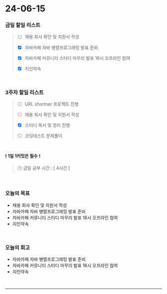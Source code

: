# 24-06-15
### 금일 할일 리스트
> - [ ]  채용 회사 확인 및 지원서 작성
>
> - [x]  자바카페 자바 병렬프로그래밍 발표 준비
>
> - [x]  자바카페 커뮤니티 스터디 마무리 발표 16시 오프라인 참여
>
> - [x]  지인약속

<br/>

### 3주차 할일 리스트  
> - [ ]  URL shortner 프로젝트 진행
>
> - [ ]  채용 회사 확인 및 지원서 작성
>
> - [x]  스터디 독서 및 정리 진행
>
> - [ ]  코딩테스트 문제풀이

<br/>

❗ **1일 1커밋은 필수** ❗
> 🕒 금일 공부 시간 : [ 4시간 ]

<br/>

### 오늘의 목표
- 채용 회사 확인 및 지원서 작성
- 자바카페 자바 병렬프로그래밍 발표 준비
- 자바카페 커뮤니티 스터디 마무리 발표 16시 오프라인 참여
- 지인약속


<br>

### 오늘의 회고
- 자바카페 자바 병렬프로그래밍 발표 준비
- 자바카페 커뮤니티 스터디 마무리 발표 16시 오프라인 참여
- 지인약속


<br/>

------------  
